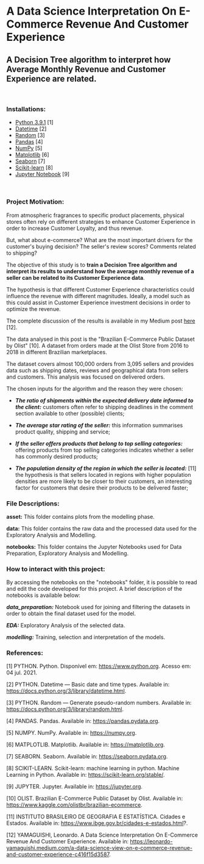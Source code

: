 # A Data Science Interpretation On E-Commerce Revenue And Customer Experience
## A Decision Tree algorithm to interpret how Average Monthly Revenue and Customer Experience are related.

<br/>

### Installations: 
* [Python 3.9.1](https://www.python.org) [1]
* [Datetime](https://docs.python.org/3/library/datetime.html) [2]
* [Random](https://docs.python.org/3/library/random.html) [3]
* [Pandas](https://pandas.pydata.org) [4]
* [NumPy](https://numpy.org) [5]
* [Matplotlib](https://matplotlib.org) [6]
* [Seaborn](https://seaborn.pydata.org) [7]
* [Scikit-learn](https://scikit-learn.org/stable/) [8]
* [Jupyter Notebook](https://jupyter.org) [9]

<br/>

### Project Motivation:
From atmospheric fragrances to specific product placements, physical stores often rely on different strategies to enhance Customer Experience in order to increase Customer Loyalty, and thus revenue.

But, what about e-commerce? What are the most important drivers for the customer's buying decision? The seller's review scores? Comments related to shipping?

The objective of this study is to **train a Decision Tree algorithm and interpret its results to understand how the average monthly revenue of a seller can be related to its Customer Experience data**.

The hypothesis is that different Customer Experience characteristics could influence the revenue with different magnitudes. Ideally, a model such as this could assist in Customer Experience investment decisions in order to optimize the revenue.

The complete discussion of the results is available in my Medium post [here](https://leonardo-yamaguishi.medium.com/a-data-science-view-on-e-commerce-revenue-and-customer-experience-c416f15d3587) [12].

The data analysed in this post is the "Brazilian E-Commerce Public Dataset by Olist" [10]. A dataset from orders made at the Olist Store from 2016 to 2018 in different Brazilian marketplaces.

The dataset covers almost 100,000 orders from 3,095 sellers and provides data such as shipping dates, reviews and geographical data from sellers and customers. This analysis was focused on delivered orders.

The chosen inputs for the algorithm and the reason they were chosen:

* ***The ratio of shipments within the expected delivery date informed to the client:*** customers often refer to shipping deadlines in the comment section available to other (possible) clients;

* ***The average star rating of the seller:*** this information summarises product quality, shipping and service;

* ***If the seller offers products that belong to top selling categories:*** offering products from top selling categories indicates whether a seller has commonly desired products;

* ***The population density of the region in which the seller is located:*** [11] the hypothesis is that sellers located in regions with higher population densities are more likely to be closer to their customers, an interesting factor for customers that desire their products to be delivered faster;

### File Descriptions:

**asset:**  This folder contains plots from the modelling phase.

**data:** This folder contains the raw data and the processed data used for the Exploratory Analysis and Modelling.

**notebooks:** This folder contains the Jupyter Notebooks used for Data Preparation, Exploratory Analysis and Modelling.

### How to interact with this project:

By accessing the notebooks on the "notebooks" folder, it is possible to read and edit the code developed for this project. A brief description of the notebooks is available below:

***data_preparation:*** Notebook used for joining and filtering the datasets in order to obtain the final dataset used for the model.

***EDA:*** Exploratory Analysis of the selected data.

***modelling:*** Training, selection and interpretation of the models.

### References:

[1] PYTHON. Python. Disponível em: https://www.python.org. Acesso em: 04 jul. 2021.

[2] PYTHON. Datetime — Basic date and time types. Available in: https://docs.python.org/3/library/datetime.html. 

[3] PYTHON. Random — Generate pseudo-random numbers. Available in: https://docs.python.org/3/library/random.html. 

[4] PANDAS. Pandas. Available in: https://pandas.pydata.org. 

[5] NUMPY. NumPy. Available in: https://numpy.org. 

[6] MATPLOTLIB. Matplotlib. Available in: https://matplotlib.org. 

[7] SEABORN. Seaborn. Available in: https://seaborn.pydata.org. 

[8] SCIKIT-LEARN. Scikit-learn: machine learning in python. Machine Learning in Python. Available in: https://scikit-learn.org/stable/. 

[9] JUPYTER. Jupyter. Available in: https://jupyter.org. 

[10] OLIST. Brazilian E-Commerce Public Dataset by Olist. Available in: https://www.kaggle.com/olistbr/brazilian-ecommerce.

[11] INSTITUTO BRASILEIRO DE GEOGRAFIA E ESTATÍSTICA. Cidades e Estados. Available in: https://www.ibge.gov.br/cidades-e-estados.html?.

[12] YAMAGUISHI, Leonardo. A Data Science Interpretation On E-Commerce Revenue And Customer Experience. Available in: https://leonardo-yamaguishi.medium.com/a-data-science-view-on-e-commerce-revenue-and-customer-experience-c416f15d3587.
